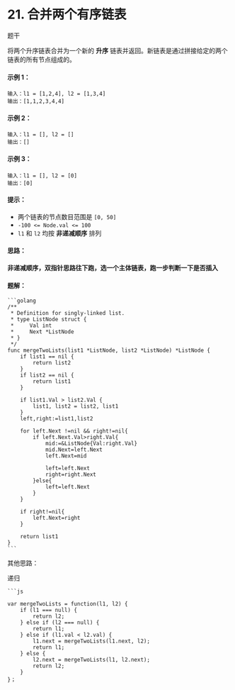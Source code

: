 # 21. 合并两个有序链表

题干

将两个升序链表合并为一个新的 **升序** 链表并返回。新链表是通过拼接给定的两个链表的所有节点组成的。&#x20;

#### **示例 1：**

```
输入：l1 = [1,2,4], l2 = [1,3,4]
输出：[1,1,2,3,4,4]
```

#### **示例 2：**

```
输入：l1 = [], l2 = []
输出：[]
```

#### **示例 3：**

```
输入：l1 = [], l2 = [0]
输出：[0]
```

#### **提示：**

* 两个链表的节点数目范围是 `[0, 50]`
* `-100 <= Node.val <= 100`
* `l1` 和 `l2` 均按 **非递减顺序** 排列

#### **思路：**

**非递减顺序，双指针思路往下跑，选一个主体链表，跑一步判断一下是否插入**

#### 题解：

````
```golang
/**
 * Definition for singly-linked list.
 * type ListNode struct {
 *     Val int
 *     Next *ListNode
 * }
 */
func mergeTwoLists(list1 *ListNode, list2 *ListNode) *ListNode {
    if list1 == nil {
        return list2
    }
    if list2 == nil {
        return list1
    }
   
    if list1.Val > list2.Val {
        list1, list2 = list2, list1
    }
    left,right:=list1,list2

    for left.Next !=nil && right!=nil{
        if left.Next.Val>right.Val{
            mid:=&ListNode{Val:right.Val}
            mid.Next=left.Next
            left.Next=mid

            left=left.Next
            right=right.Next
        }else{
            left=left.Next
        }
    }

    if right!=nil{
        left.Next=right
    }

    return list1
}
```
````

其他思路：

递归

````
```js

var mergeTwoLists = function(l1, l2) {
    if (l1 === null) {
        return l2;
    } else if (l2 === null) {
        return l1;
    } else if (l1.val < l2.val) {
        l1.next = mergeTwoLists(l1.next, l2);
        return l1;
    } else {
        l2.next = mergeTwoLists(l1, l2.next);
        return l2;
    }
}；
````
